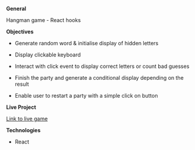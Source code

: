 **General** 

Hangman game - React hooks

**Objectives**

- Generate random word & initialise display of hidden letters

- Display clickable keyboard

- Interact with click event to display correct letters or count bad guesses

- Finish the party and generate a conditional display depending on the result

- Enable user to restart a party with a simple click on button

**Live Project**

[Link to live game](https://ln56b.github.io/ReactJS-Hangman-Game/)

**Technologies**

- React 
